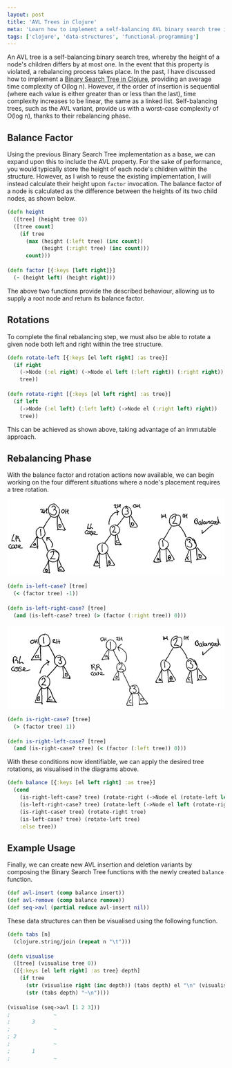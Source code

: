 ```yaml
---
layout: post
title: 'AVL Trees in Clojure'
meta: 'Learn how to implement a self-balancing AVL binary search tree in Clojure, ensuring optimal search performance through automatic rebalancing.'
tags: ['clojure', 'data-structures', 'functional-programming']
---
```


An AVL tree is a self-balancing binary search tree, whereby the height of a node's children differs by at most one.
In the event that this property is violated, a rebalancing process takes place. <!--more-->
In the past, I have discussed how to implement a [Binary Search Tree in Clojure](../2016-01-20-binary-search-trees-in-clojure/index.md), providing an average time complexity of O(log n).
However, if the order of insertion is sequential (where each value is either greater than or less than the last), time complexity increases to be linear, the same as a linked list.
Self-balancing trees, such as the AVL variant, provide us with a worst-case complexity of O(log n), thanks to their rebalancing phase.

## Balance Factor

Using the previous Binary Search Tree implementation as a base, we can expand upon this to include the AVL property.
For the sake of performance, you would typically store the height of each node's children within the structure.
However, as I wish to reuse the existing implementation, I will instead calculate their height upon `factor` invocation.
The balance factor of a node is calculated as the difference between the heights of its two child nodes, as shown below.

```clojure
(defn height
  ([tree] (height tree 0))
  ([tree count]
    (if tree
      (max (height (:left tree) (inc count))
           (height (:right tree) (inc count)))
      count)))

(defn factor [{:keys [left right]}]
  (- (height left) (height right)))
```

The above two functions provide the described behaviour, allowing us to supply a root node and return its balance factor.

## Rotations

To complete the final rebalancing step, we must also be able to rotate a given node both left and right within the tree structure.

```clojure
(defn rotate-left [{:keys [el left right] :as tree}]
  (if right
    (->Node (:el right) (->Node el left (:left right)) (:right right))
    tree))

(defn rotate-right [{:keys [el left right] :as tree}]
  (if left
    (->Node (:el left) (:left left) (->Node el (:right left) right))
    tree))
```

This can be achieved as shown above, taking advantage of an immutable approach.

## Rebalancing Phase

With the balance factor and rotation actions now available, we can begin working on the four different situations where a node's placement requires a tree rotation.

![Left Right, Left Left Cases](lr-ll-cases.png)

```clojure
(defn is-left-case? [tree]
  (< (factor tree) -1))

(defn is-left-right-case? [tree]
  (and (is-left-case? tree) (> (factor (:right tree)) 0)))
```

![Right Left, Right Right Cases](rl-rr-cases.png)

```clojure
(defn is-right-case? [tree]
  (> (factor tree) 1))

(defn is-right-left-case? [tree]
  (and (is-right-case? tree) (< (factor (:left tree)) 0)))
```

With these conditions now identifiable, we can apply the desired tree rotations, as visualised in the diagrams above.

```clojure
(defn balance [{:keys [el left right] :as tree}]
  (cond
    (is-right-left-case? tree) (rotate-right (->Node el (rotate-left left) right))
    (is-left-right-case? tree) (rotate-left (->Node el left (rotate-right right)))
    (is-right-case? tree) (rotate-right tree)
    (is-left-case? tree) (rotate-left tree)
    :else tree))
```

## Example Usage

Finally, we can create new AVL insertion and deletion variants by composing the Binary Search Tree functions with the newly created `balance` function.

```clojure
(def avl-insert (comp balance insert))
(def avl-remove (comp balance remove))
(def seq->avl (partial reduce avl-insert nil))
```

These data structures can then be visualised using the following function.

```clojure
(defn tabs [n]
  (clojure.string/join (repeat n "\t")))

(defn visualise
  ([tree] (visualise tree 0))
  ([{:keys [el left right] :as tree} depth]
    (if tree
      (str (visualise right (inc depth)) (tabs depth) el "\n" (visualise left (inc depth)))
      (str (tabs depth) "~\n"))))

(visualise (seq->avl [1 2 3]))
;              ~
;       3
;              ~
; 2
;              ~
;       1
;              ~
```
